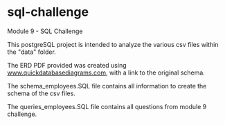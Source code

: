 # sql-challenge
Module 9 - SQL Challenge

This postgreSQL project is intended to analyze the various csv files within the "data" folder.

The ERD PDF provided was created using www.quickdatabasediagrams.com, with a link to the original schema.

The schema_employees.SQL file contains all information to create the schema of the csv files.

The queries_employees.SQL file contains all questions from module 9 challenge.
